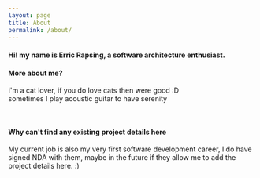 ```yaml
---
layout: page
title: About
permalink: /about/
---
```

#### Hi! my name is Erric Rapsing, a software architecture enthusiast.

#### More about me?
I'm a cat lover, if you do love cats then were good :D  
sometimes I play acoustic guitar to have serenity

<br/>

#### Why can't find any existing project details here
My current job is also my very first software development career, I do have signed NDA with them,
maybe in the future if they allow me to add the project details here. :)


<!-- 
This is the base Jekyll theme. You can find out more info about customizing your Jekyll theme, as well as basic Jekyll usage documentation at [jekyllrb.com](https://jekyllrb.com/)

You can find the source code for Minima at GitHub:
[jekyll][jekyll-organization] /
[minima](https://github.com/jekyll/minima)

You can find the source code for Jekyll at GitHub:
[jekyll][jekyll-organization] /
[jekyll](https://github.com/jekyll/jekyll)


[jekyll-organization]: https://github.com/jekyll -->
